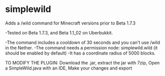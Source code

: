 # simplewild
Adds a /wild command for Minecraft versions prior to Beta 1.7.3

-Tested on Beta 1.7.3, and Beta 1.1_02 on Uberbukkit.

-The command includes a cooldown of 30 seconds and you can't use /wild in the Nether.
-The command needs a permission node: simplewild.wild (it should be enabled by default)
-It has a coordinate radius of 5000 blocks.

TO MODIFY THE PLUGIN:
Download the .jar,
extract the jar with 7zip,
Open a SimpleWild.java with an IDE,
Make your changes and export
